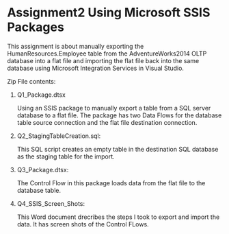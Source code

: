 # Assignment2 Using Microsoft SSIS Packages
This assignment is about manually exporting the HumanResources.Employee table from the AdventureWorks2014 OLTP database into a flat file and importing the flat file back into the same database using Microsoft Integration Services in Visual Studio.

Zip File contents:
1. Q1_Package.dtsx

      Using an SSIS package to manually export a table from a SQL server database to a flat file.
      The package has two Data Flows for the database table source connection and the flat file destination connection.
2. Q2_StagingTableCreation.sql:

      This SQL script creates an empty table in the destination SQL database as the staging table for the import.
3. Q3_Package.dtsx:

      The Control Flow in this package loads data from the flat file to the database table.
4. Q4_SSIS_Screen_Shots:

      This Word document drecribes the steps I took to export and import the data. It has screen shots of the Control FLows.
